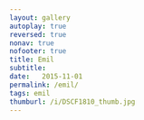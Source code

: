```yaml
---
layout: gallery
autoplay: true
reversed: true
nonav: true
nofooter: true
title: Emil
subtitle: 
date:   2015-11-01
permalink: /emil/
tags: emil
thumburl: /i/DSCF1810_thumb.jpg
---
```

